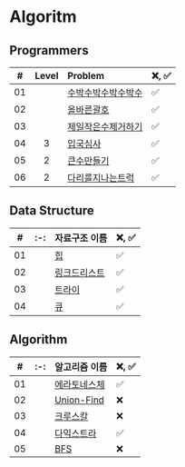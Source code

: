 # Algoritm

## Programmers


|  #  |  Level  | Problem                                      | ❌, ✅ |
| :-: | :-: | :------------------------------------------- | :--- |
| 01  |   | [수박수박수박수박수](./programmers/수박/README.md)     | ✅ |
| 02  |   | [올바른괄호](./programmers/올바른괄호/README.md)   | ✅ |
| 03  |   | [제일작은수제거하기](./programmers/제일작은수제거하기/README.md)   | ✅ |
| 04  | 3 | [입국심사](./programmers/입국심사/README.md)   | ✅ |
| 05  | 2 | [큰수만들기](./programmers/큰수만들기/README.md)   | ✅ |
| 06  | 2 | [다리를지나는트럭](./programmers/다리를지나는트럭/README.md)   | ✅ |


## Data Structure

|  #  | :-: | 자료구조 이름 | ❌, ✅ |
| :-: | :-: | :-------------------------------------   | :--- |
| 01  |   | [힙](./datastructure/heap/README.md)     | ✅ |
| 02  |   | [링크드리스트](./datastructure/linked-list/README.md)     | ✅ |
| 03  |   | [트라이](./datastructure/trie/README.md)     | ✅ |
| 04  |   | [큐](./datastructure/queue/README.md)     | ✅ |

## Algorithm

|  #  | :-: | 알고리즘 이름 | ❌, ✅ |
| :-: | :-: | :-------------------------------------   | :--- |
| 01  |   | [에라토네스체](./algorithm/에라토네스체/README.md)     | ✅ | 
| 02  |   | [Union-Find](./algorithm/Union-Find/README.md)     | ❌ |
| 03  |   | [크루스칼](./algorithm/크루스칼/README.md)     | ❌ |
| 04  |   | [다익스트라](./algorithm/다익스트라/README.md)     | ✅ |
| 05  |   | [BFS](./algorithm/BFS/README.md)     | ❌ |
